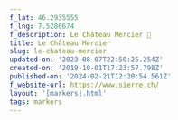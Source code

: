 ```yaml
---
f_lat: 46.2935555
f_lng: 7.5286674
f_description: Le Château Mercier 🍷
title: Le Château Mercier
slug: le-chateau-mercier
updated-on: '2023-08-07T22:50:25.254Z'
created-on: '2019-10-01T17:23:57.798Z'
published-on: '2024-02-21T12:20:54.561Z'
f_website-url: https://www.sierre.ch/
layout: '[markers].html'
tags: markers
---
```



